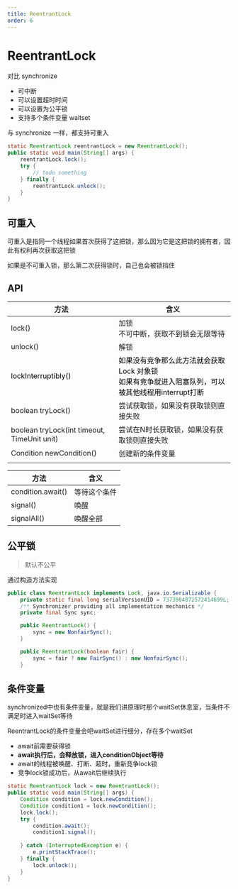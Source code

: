 ```yaml
---
title: ReentrantLock
order: 6
---
```


# ReentrantLock

对比 synchronize 

+ 可中断
+ 可以设置超时时间
+ 可以设置为公平锁
+ 支持多个条件变量 waitset

与 synchronize 一样，都支持可重入

```java
static ReentrantLock reentrantLock = new ReentrantLock();
public static void main(String[] args) {
    reentrantLock.lock();
    try {
        // todo something
    } finally {
        reentrantLock.unlock();
    }
}
```

## 可重入
可重入是指同一个线程如果首次获得了这把锁，那么因为它是这把锁的拥有者，因此有权利再次获取这把锁

如果是不可重入锁，那么第二次获得锁时，自己也会被锁挡住

## API
| **方法** | **含义** |
| --- | --- |
| lock() | 加锁<br/>不可中断，获取不到锁会无限等待 |
| unlock() | 解锁 |
| <font style="color:#000000;">lockInterruptibly()</font> | <font style="color:#000000;">如果没有竞争那么此方法就会获取Lock 对象锁</font><br/><font style="color:#000000;">如果有竞争就进入阻塞队列，可以被其他线程用interrupt打断</font> |
| boolean tryLock() | 尝试获取锁，如果没有获取锁则直接失败 |
| boolean tryLock(int timeout, TimeUnit unit) | 尝试在N时长获取锁，如果没有获取锁则直接失败 |
| Condition newCondition() | 创建新的条件变量 |
| | |


| **方法** | **含义** |
| --- | --- |
| condition.await() | 等待这个条件 |
| signal() | 唤醒 |
| signalAll() | 唤醒全部 |


## 公平锁
> 默认不公平
>

通过构造方法实现

```java
public class ReentrantLock implements Lock, java.io.Serializable {
    private static final long serialVersionUID = 7373984872572414699L;
    /** Synchronizer providing all implementation mechanics */
    private final Sync sync;

    public ReentrantLock() {
        sync = new NonfairSync();
    }

    public ReentrantLock(boolean fair) {
        sync = fair ? new FairSync() : new NonfairSync();
    }
```

## 条件变量
synchronized中也有条件变量，就是我们讲原理时那个waitSet休息室，当条件不满足时进入waitSet等待

ReentrantLock的条件变量会吧waitSet进行细分，存在多个waitSet

+ await前需要获得锁
+ **await执行后，会释放锁，进入conditionObject等待**
+ await的线程被唤醒、打断、超时，重新竞争lock锁
+ 竞争lock锁成功后，从await后继续执行

```java
static ReentrantLock lock = new ReentrantLock();
public static void main(String[] args) {
    Condition condition = lock.newCondition();
    Condition condition1 = lock.newCondition();
    lock.lock();
    try {
        condition.await();
        condition1.signal();
        
    } catch (InterruptedException e) {
        e.printStackTrace();
    } finally {
        lock.unlock();
    }
}
```







